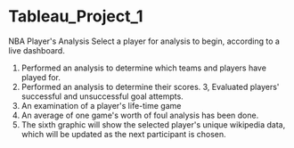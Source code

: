 # Tableau_Project_1
NBA Player's Analysis
Select a player for analysis to begin, according to a live dashboard. 
1. Performed an analysis to determine which teams and players have played for. 
2. Performed an analysis to determine their scores. 
3, Evaluated players' successful and unsuccessful goal attempts. 
4. An examination of a player's life-time game 
5. An average of one game's worth of foul analysis has been done. 
6. The sixth graphic will show the selected player's unique wikipedia data, which will be updated as the next participant is chosen.
